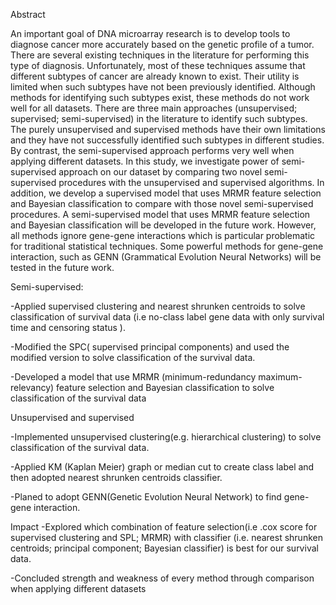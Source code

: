 Abstract

An important goal of DNA microarray research is to develop tools to diagnose cancer
more accurately based on the genetic profile of a tumor. There are several existing
techniques in the literature for performing this type of diagnosis. Unfortunately, most
of these techniques assume that different subtypes of cancer are already known to
exist. Their utility is limited when such subtypes have not been previously identified.
Although methods for identifying such subtypes exist, these methods do not work
well for all datasets. There are three main approaches (unsupervised; supervised;
semi-supervised) in the literature to identify such subtypes. The purely unsupervised
and supervised methods have their own limitations and they have not successfully
identified such subtypes in different studies. By contrast, the semi-supervised
approach performs very well when applying different datasets. In this study, we
investigate power of semi-supervised approach on our dataset by comparing two
novel semi-supervised procedures with the unsupervised and supervised algorithms.
In addition, we develop a supervised model that uses MRMR feature selection and
Bayesian classification to compare with those novel semi-supervised procedures. A
semi-supervised model that uses MRMR feature selection and Bayesian classification
will be developed in the future work. However, all methods ignore gene-gene
interactions which is particular problematic for traditional statistical techniques. Some
powerful methods for gene-gene interaction, such as GENN (Grammatical Evolution
Neural Networks) will be tested in the future work.




Semi-supervised:

-Applied supervised clustering and nearest shrunken centroids to solve classification of survival data (i.e no-class label gene data with only survival time and censoring status ).

-Modified the SPC( supervised principal components) and used the modified version to solve classification of the survival data.

-Developed a model that use MRMR (minimum-redundancy maximum-relevancy) feature selection and Bayesian classification to solve classification of the survival data 


Unsupervised and supervised

-Implemented unsupervised clustering(e.g. hierarchical clustering) to solve classification of the survival data. 

-Applied KM (Kaplan Meier) graph or median cut to create class label and then adopted nearest shrunken centroids classifier.

-Planed to adopt GENN(Genetic Evolution Neural Network) to find gene-gene interaction.

Impact
-Explored which combination of feature selection(i.e .cox score for supervised clustering and SPL; MRMR) with classifier (i.e. nearest shrunken centroids; principal component; Bayesian classifier) is best for our survival data.

-Concluded strength and weakness of every method through comparison when applying different datasets